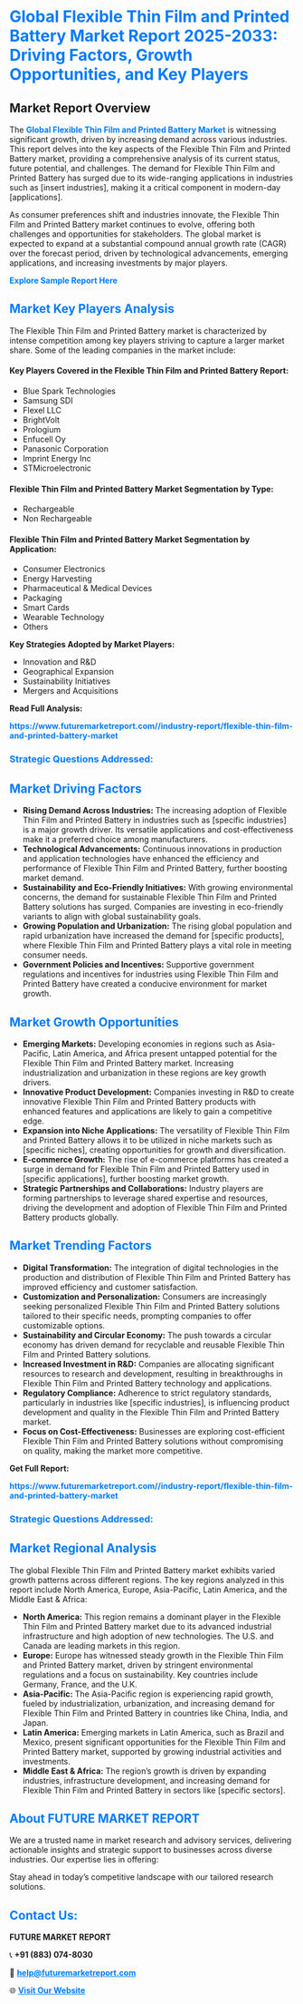<h1 style="color: #007BFF;">Global Flexible Thin Film and Printed Battery Market Report 2025-2033: Driving Factors, Growth Opportunities, and Key Players</h1>

<section id="overview">
<h2>Market Report Overview</h2>
<p>The <a href="https://www.futuremarketreport.com//industry-report/flexible-thin-film-and-printed-battery-market" style="color: #007BFF; text-decoration: none;"><strong>Global Flexible Thin Film and Printed Battery Market</strong></a> is witnessing significant growth, driven by increasing demand across various industries. This report delves into the key aspects of the Flexible Thin Film and Printed Battery market, providing a comprehensive analysis of its current status, future potential, and challenges. The demand for Flexible Thin Film and Printed Battery has surged due to its wide-ranging applications in industries such as [insert industries], making it a critical component in modern-day [applications].</p>
<p>As consumer preferences shift and industries innovate, the Flexible Thin Film and Printed Battery market continues to evolve, offering both challenges and opportunities for stakeholders. The global market is expected to expand at a substantial compound annual growth rate (CAGR) over the forecast period, driven by technological advancements, emerging applications, and increasing investments by major players.</p>
</section>

<section id="overview">
<p><a href="https://www.futuremarketreport.com//request-sample/reportId=75875" style="color: #007BFF; text-decoration: none;"><strong>Explore Sample Report Here</strong></a></p>
</section>

<section id="key-players">
<h2 style="color: #007BFF;">Market Key Players Analysis</h2>
<p>The Flexible Thin Film and Printed Battery market is characterized by intense competition among key players striving to capture a larger market share. Some of the leading companies in the market include:</p>
<h4>Key Players Covered in the Flexible Thin Film and Printed Battery Report:</h4>
<ul><li>Blue Spark Technologies</li><li>Samsung SDI</li><li>Flexel LLC</li><li>BrightVolt</li><li>Prologium</li><li>Enfucell Oy</li><li>Panasonic Corporation</li><li>Imprint Energy Inc</li><li>STMicroelectronic</li></ul>
<h4>Flexible Thin Film and Printed Battery Market Segmentation by Type:</h4>
<ul><li>Rechargeable</li><li>Non Rechargeable</li></ul>

<h4>Flexible Thin Film and Printed Battery Market Segmentation by Application:</h4>
<ul><li>Consumer Electronics</li><li>Energy Harvesting</li><li>Pharmaceutical &amp; Medical Devices</li><li>Packaging</li><li>Smart Cards</li><li>Wearable Technology</li><li>Others</li></ul>
<p><strong>Key Strategies Adopted by Market Players:</strong></p>
<ul>
<li>Innovation and R&D</li>
<li>Geographical Expansion</li>
<li>Sustainability Initiatives</li>
<li>Mergers and Acquisitions</li>
</ul>
</section>

<section>
<p><strong>Read Full Analysis: </strong></p><a href="https://www.futuremarketreport.com//industry-report/flexible-thin-film-and-printed-battery-market" style="color: #007BFF; text-decoration: none;"><strong>https://www.futuremarketreport.com//industry-report/flexible-thin-film-and-printed-battery-market</strong></a>
<h3 style="color: #007BFF;">Strategic Questions Addressed:</h3>
</section>

<section id="driving-factors">
<h2 style="color: #007BFF;">Market Driving Factors</h2>
<ul>
<li><strong>Rising Demand Across Industries:</strong> The increasing adoption of Flexible Thin Film and Printed Battery in industries such as [specific industries] is a major growth driver. Its versatile applications and cost-effectiveness make it a preferred choice among manufacturers.</li>
<li><strong>Technological Advancements:</strong> Continuous innovations in production and application technologies have enhanced the efficiency and performance of Flexible Thin Film and Printed Battery, further boosting market demand.</li>
<li><strong>Sustainability and Eco-Friendly Initiatives:</strong> With growing environmental concerns, the demand for sustainable Flexible Thin Film and Printed Battery solutions has surged. Companies are investing in eco-friendly variants to align with global sustainability goals.</li>
<li><strong>Growing Population and Urbanization:</strong> The rising global population and rapid urbanization have increased the demand for [specific products], where Flexible Thin Film and Printed Battery plays a vital role in meeting consumer needs.</li>
<li><strong>Government Policies and Incentives:</strong> Supportive government regulations and incentives for industries using Flexible Thin Film and Printed Battery have created a conducive environment for market growth.</li>
</ul>
</section>

<section id="growth-opportunities">
<h2 style="color: #007BFF;">Market Growth Opportunities</h2>
<ul>
<li><strong>Emerging Markets:</strong> Developing economies in regions such as Asia-Pacific, Latin America, and Africa present untapped potential for the Flexible Thin Film and Printed Battery market. Increasing industrialization and urbanization in these regions are key growth drivers.</li>
<li><strong>Innovative Product Development:</strong> Companies investing in R&D to create innovative Flexible Thin Film and Printed Battery products with enhanced features and applications are likely to gain a competitive edge.</li>
<li><strong>Expansion into Niche Applications:</strong> The versatility of Flexible Thin Film and Printed Battery allows it to be utilized in niche markets such as [specific niches], creating opportunities for growth and diversification.</li>
<li><strong>E-commerce Growth:</strong> The rise of e-commerce platforms has created a surge in demand for Flexible Thin Film and Printed Battery used in [specific applications], further boosting market growth.</li>
<li><strong>Strategic Partnerships and Collaborations:</strong> Industry players are forming partnerships to leverage shared expertise and resources, driving the development and adoption of Flexible Thin Film and Printed Battery products globally.</li>
</ul>
</section>

<section id="trending-factors">
<h2 style="color: #007BFF;">Market Trending Factors</h2>
<ul>
<li><strong>Digital Transformation:</strong> The integration of digital technologies in the production and distribution of Flexible Thin Film and Printed Battery has improved efficiency and customer satisfaction.</li>
<li><strong>Customization and Personalization:</strong> Consumers are increasingly seeking personalized Flexible Thin Film and Printed Battery solutions tailored to their specific needs, prompting companies to offer customizable options.</li>
<li><strong>Sustainability and Circular Economy:</strong> The push towards a circular economy has driven demand for recyclable and reusable Flexible Thin Film and Printed Battery solutions.</li>
<li><strong>Increased Investment in R&D:</strong> Companies are allocating significant resources to research and development, resulting in breakthroughs in Flexible Thin Film and Printed Battery technology and applications.</li>
<li><strong>Regulatory Compliance:</strong> Adherence to strict regulatory standards, particularly in industries like [specific industries], is influencing product development and quality in the Flexible Thin Film and Printed Battery market.</li>
<li><strong>Focus on Cost-Effectiveness:</strong> Businesses are exploring cost-efficient Flexible Thin Film and Printed Battery solutions without compromising on quality, making the market more competitive.</li>
</ul>
</section>

<section>
<p><strong>Get Full Report: </strong></p><a href="https://www.futuremarketreport.com//industry-report/flexible-thin-film-and-printed-battery-market" style="color: #007BFF; text-decoration: none;"><strong>https://www.futuremarketreport.com//industry-report/flexible-thin-film-and-printed-battery-market</strong></a>
<h3 style="color: #007BFF;">Strategic Questions Addressed:</h3>
</section>


<section id="regional-analysis">
<h2 style="color: #007BFF;">Market Regional Analysis</h2>
<p>The global Flexible Thin Film and Printed Battery market exhibits varied growth patterns across different regions. The key regions analyzed in this report include North America, Europe, Asia-Pacific, Latin America, and the Middle East & Africa:</p>
<ul>
<li><strong>North America:</strong> This region remains a dominant player in the Flexible Thin Film and Printed Battery market due to its advanced industrial infrastructure and high adoption of new technologies. The U.S. and Canada are leading markets in this region.</li>
<li><strong>Europe:</strong> Europe has witnessed steady growth in the Flexible Thin Film and Printed Battery market, driven by stringent environmental regulations and a focus on sustainability. Key countries include Germany, France, and the U.K.</li>
<li><strong>Asia-Pacific:</strong> The Asia-Pacific region is experiencing rapid growth, fueled by industrialization, urbanization, and increasing demand for Flexible Thin Film and Printed Battery in countries like China, India, and Japan.</li>
<li><strong>Latin America:</strong> Emerging markets in Latin America, such as Brazil and Mexico, present significant opportunities for the Flexible Thin Film and Printed Battery market, supported by growing industrial activities and investments.</li>
<li><strong>Middle East & Africa:</strong> The region’s growth is driven by expanding industries, infrastructure development, and increasing demand for Flexible Thin Film and Printed Battery in sectors like [specific sectors].</li>
</ul>
</section>

<footer>
<h2 style="color: #007BFF;">About FUTURE MARKET REPORT</h2>
<p>We are a trusted name in market research and advisory services, delivering actionable insights and strategic support to businesses across diverse industries. Our expertise lies in offering:</p>

<p>Stay ahead in today’s competitive landscape with our tailored research solutions.</p>

<h2 style="color: #007BFF;">Contact Us:</h2>
<p><strong>FUTURE MARKET REPORT</strong></p>
<p>📞 <strong>+91 (883) 074-8030</strong></p>
<p>📧 <strong><a href="mailto:help@futuremarketreport.com" style="color: #007BFF;">help@futuremarketreport.com</a></strong></p>
<p>🌐 <strong><a href="https://www.futuremarketreport.com/" style="color: #007BFF;">Visit Our Website</a></strong></p>
</footer>